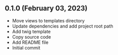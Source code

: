 ## 0.1.0 (February 03, 2023)
  - Move views to templates directory
  - Update dependencies and add project root path
  - Add twig template
  - Copy source code
  - Add README file
  - Initial commit

